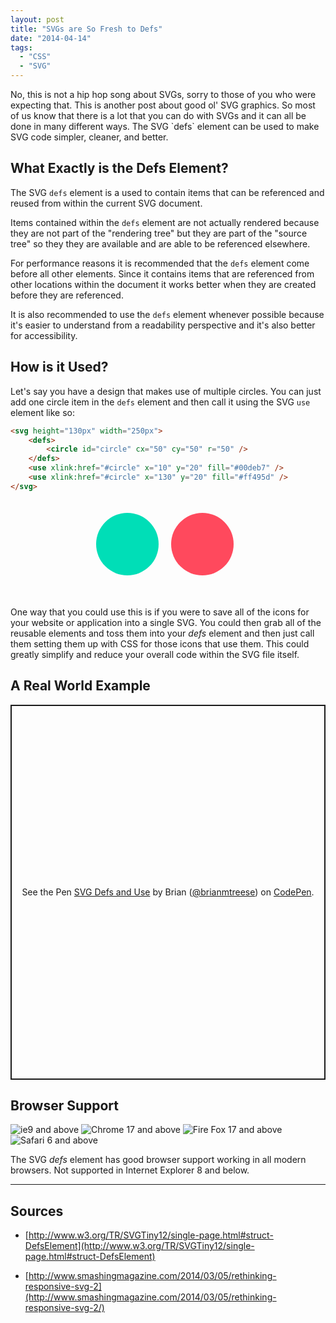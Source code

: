 ```yaml
---
layout: post
title: "SVGs are So Fresh to Defs"
date: "2014-04-14"
tags: 
  - "CSS"
  - "SVG"
---
```


<p class="intro"><span class="dropcap">N</span>o, this is not a hip hop song about SVGs, sorry to those of you who were expecting that. This is another post about good ol' SVG graphics. So most of us know that there is a lot that you can do with SVGs and it can all be done in many different ways. The SVG `defs` element can be used to make SVG code simpler, cleaner, and better.</p>

## What Exactly is the Defs Element?

The SVG `defs` element is a used to contain items that can be referenced and reused from within the current SVG document.

Items contained within the `defs` element are not actually rendered because they are not part of the "rendering tree" but they are part of the "source tree" so they they are available and are able to be referenced elsewhere.

For performance reasons it is recommended that the `defs` element come before all other elements. Since it contains items that are referenced from other locations within the document it works better when they are created before they are referenced.

It is also recommended to use the `defs` element whenever possible because it's easier to understand from a readability perspective and it's also better for accessibility.

## How is it Used?

Let's say you have a design that makes use of multiple circles. You can just add one circle item in the `defs` element and then call it using the SVG `use` element like so:

```html
<svg height="130px" width="250px">
    <defs>
        <circle id="circle" cx="50" cy="50" r="50" />
    </defs>
    <use xlink:href="#circle" x="10" y="20" fill="#00deb7" />
    <use xlink:href="#circle" x="130" y="20" fill="#ff495d" />
</svg>
```

<div class="demoBox" style="margin-bottom: 40px; text-align: center;">
<svg height="130px" width="250px">
    <defs>
        <circle id="circle" cx="50" cy="50" r="50"></circle>
    </defs>
    <use xlink:href="#circle" x="10" y="20" fill="#00deb7"></use>
    <use xlink:href="#circle" x="130" y="20" fill="#ff495d"></use>
</svg>
</div>

One way that you could use this is if you were to save all of the icons for your website or application into a single SVG. You could then grab all of the reusable elements and toss them into your _defs_ element and then just call them setting them up with CSS for those icons that use them. This could greatly simplify and reduce your overall code within the SVG file itself.

## A Real World Example

<p class="codepen" data-height="600" data-default-tab="html,result" data-slug-hash="jOqaaN" data-user="brianmtreese" style="height: 600px; box-sizing: border-box; display: flex; align-items: center; justify-content: center; border: 2px solid; margin: 1em 0; padding: 1em;">
  <span>See the Pen <a href="https://codepen.io/brianmtreese/pen/jOqaaN">
  SVG Defs and Use</a> by Brian (<a href="https://codepen.io/brianmtreese">@brianmtreese</a>)
  on <a href="https://codepen.io">CodePen</a>.</span>
</p>
<script async src="https://cpwebassets.codepen.io/assets/embed/ei.js"></script>

## Browser Support

<div class="browserSupport__list">
<img src="../../assets/img/ie.svg" alt="ie9 and above" title="ie9 and above">
<img src="../../assets/img/chrome.svg" alt="Chrome 17 and above" title="Chrome 17 and above">
<img src="../../assets/img/firefox.svg" alt="Fire Fox 17 and above" title="Fire Fox 17 and above">
<img src="../../assets/img/safari.svg" alt="Safari 6 and above" title="Safari 6 and above">
</div>

The SVG _defs_ element has good browser support working in all modern browsers. Not supported in Internet Explorer 8 and below. 

* * *

## Sources

- [http://www.w3.org/TR/SVGTiny12/single-page.html#struct-DefsElement](http://www.w3.org/TR/SVGTiny12/single-page.html#struct-DefsElement)

- [http://www.smashingmagazine.com/2014/03/05/rethinking-responsive-svg-2](http://www.smashingmagazine.com/2014/03/05/rethinking-responsive-svg-2/)
